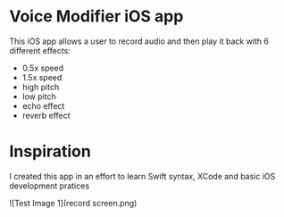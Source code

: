 # Voice Modifier iOS app

This iOS app allows a user to record audio and then play it back with 6 different effects:
- 0.5x speed
- 1.5x speed
- high pitch
- low pitch
- echo effect
- reverb effect

# Inspiration

I created this app in an effort to learn Swift syntax, XCode and basic iOS development pratices

![Test Image 1](record screen.png)
